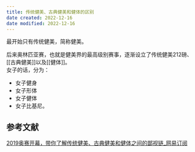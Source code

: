 ```yaml
---
title: 传统健美、古典健美和健体的区别
date created: 2022-12-16
date modified: 2022-12-16
---
```


最开始只有传统健美，简称健美。

后来奥林匹亚赛，也就是健美界的最高级别赛事，逐渐设立了传统健美212磅、[[古典健美]]以及[[健体]]。  
女子的话，分为：

- 女子健身
- 女子形体
- 女子健体
- 女子比基尼。

## 参考文献

[2019奥赛开幕，带你了解传统健美、古典健美和健体之间的鄙视链_网易订阅](https://www.163.com/dy/article/EP1U2E1F05339Z1E.html)
